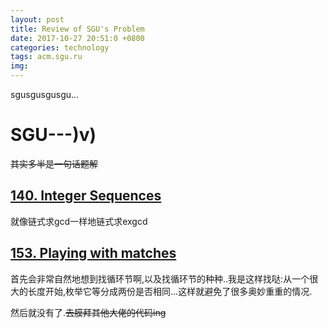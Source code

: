 ```yaml
---
layout: post
title: Review of SGU's Problem
date: 2017-10-27 20:51:0 +0800
categories: technology
tags: acm.sgu.ru
img: 
---
```

sgusgusgusgu...

# SGU---)v)

~~其实多半是一句话题解~~

## [140. Integer Sequences](http://acm.sgu.ru/problem.php?contest=0&problem=140)

就像链式求gcd一样地链式求exgcd

## [153. Playing with matches](http://acm.sgu.ru/problem.php?contest=0&problem=153)

首先会非常自然地想到找循环节啊,以及找循环节的种种..我是这样找哒:从一个很大的长度开始,枚举它等分成两份是否相同...这样就避免了很多奥妙重重的情况.

然后就没有了.~~去膜拜其他大佬的代码ing~~
